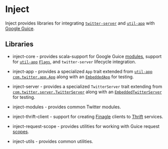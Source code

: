 Inject
==========================================================
Inject provides libraries for integrating [`twitter-server`][twitter-server] and [`util-app`][util-app] with [Google Guice][guice].

## Libraries

* inject-core - provides scala-support for Google Guice [modules][module], support for [`util-app`][util-app] [`Flags`][flag], and `twitter-server` lifecycle integration.

* inject-app - provides a specialized `App` trait extended from [`util-app`][util-app] [`com.twitter.app.App`](https://github.com/twitter/util/blob/master/util-app/src/main/scala/com/twitter/app/App.scala) along with an [`EmbeddedApp`][embedded-app] for testing.

* inject-server - provides a specialized `TwitterServer` trait extending from [`com.twitter.server.TwitterServer`](https://github.com/twitter/twitter-server/blob/master/src/main/scala/com/twitter/server/TwitterServer.scala) along with an [`EmbeddedTwitterServer`][embedded-twitter-server] for testing.

* inject-modules - provides common Twitter modules.

* inject-thrift-client - support for creating [Finagle][finagle] clients to [Thrift][apache-thrift] services.

* inject-request-scope - provides utilities for working with Guice request [scopes][guice-scopes].

* inject-utils - provides common utilities.


[twitter-server]: https://github.com/twitter/twitter-server
[embedded-app]: https://github.com/twitter/finatra/blob/master/inject/inject-app/src/test/scala/com/twitter/inject/app/EmbeddedApp.scala
[embedded-twitter-server]: https://github.com/twitter/finatra/blob/master/inject/inject-server/src/test/scala/com/twitter/inject/server/EmbeddedTwitterServer.scala
[module]: http://google.github.io/guice/api-docs/latest/javadoc/index.html?com/google/inject/Module.html
[finagle]: https://github.com/twitter/finagle
[util-app]: https://github.com/twitter/util/tree/master/util-app
[guice]: https://github.com/google/guice
[flag]: https://github.com/twitter/util/blob/master/util-app/src/main/scala/com/twitter/app/Flag.scala
[apache-thrift]: https://thrift.apache.org/
[guice-scopes]: https://github.com/google/guice/wiki/Scopes
